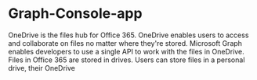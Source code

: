 # Graph-Console-app
OneDrive is the files hub for Office 365. OneDrive enables users to access and collaborate on files no matter where they're stored. Microsoft Graph enables developers to use a single API to work with the files in OneDrive. Files in Office 365 are stored in drives. Users can store files in a personal drive, their OneDrive
